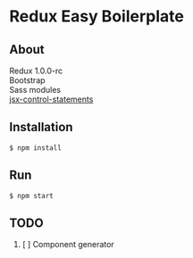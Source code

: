# Redux Easy Boilerplate

## About
Redux 1.0.0-rc<br />
Bootstrap<br />
Sass modules<br />
[jsx-control-statements](https://github.com/valtech-au/jsx-control-statements)

## Installation
```
$ npm install
```

## Run
```
$ npm start
```

## TODO
1. [ ] Component generator
